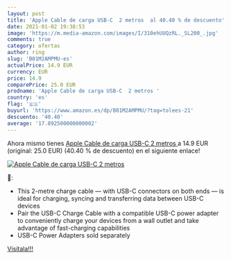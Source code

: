 ```yaml
---
layout: post
title: 'Apple Cable de carga USB-C  2 metros  al 40.40 % de descuento'
date: 2021-01-02 19:38:53
image: 'https://m.media-amazon.com/images/I/310ehUUQzRL._SL200_.jpg'
comments: true
category: ofertas
author: ring
slug: 'B01M2AMPMU-es'
actualPrice: 14.9 EUR
currency: EUR
price: 14.9
comparePrice: 25.0 EUR
prodname: 'Apple Cable de carga USB-C  2 metros '
country: 'es'
flag: '🇪🇸'
buyurl: 'https://www.amazon.es/dp/B01M2AMPMU/?tag=tolees-21'
descuento: '40.40'
average: '17.892500000000002'
---
```


Ahora mismo tienes [Apple Cable de carga USB-C  2 metros ](https://www.amazon.es/dp/B01M2AMPMU/?tag=tolees-21) a 14.9 EUR (original: 25.0 EUR) (40.40 %  de descuento) en el siguiente enlace!

[![Apple Cable de carga USB-C  2 metros ](https://m.media-amazon.com/images/I/310ehUUQzRL._SL200_.jpg)](https://www.amazon.es/dp/B01M2AMPMU/?tag=tolees-21)

🔎:

- This 2-metre charge cable — with USB-C connectors on both ends — is ideal for charging, syncing and transferring data between USB-C devices
- Pair the USB-C Charge Cable with a compatible USB-C power adapter to conveniently charge your devices from a wall outlet and take advantage of fast-charging capabilities
- USB-C Power Adapters sold separately

[Visítala!!!](https://www.amazon.es/dp/B01M2AMPMU/?tag=tolees-21)
